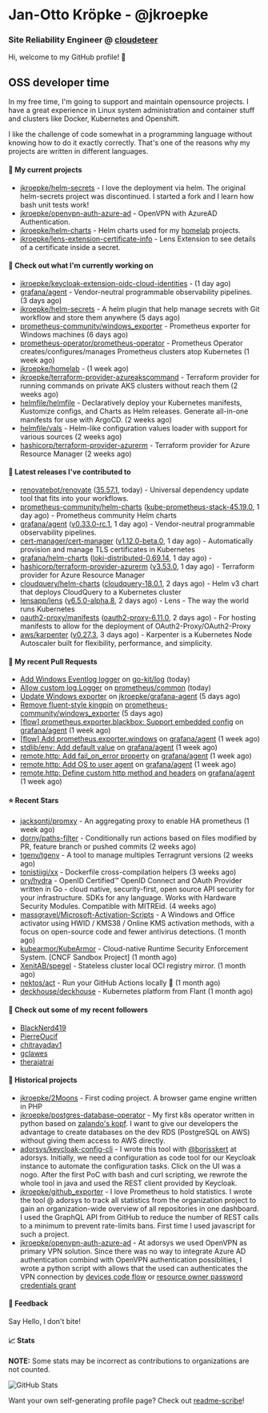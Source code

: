 # Jan-Otto Kröpke - @jkroepke
### Site Reliability Engineer @ [cloudeteer](https://cloudeteer.de/)

Hi, welcome to my GitHub profile! 👋

## OSS developer time
In my free time, I'm going to support and maintain opensource projects. I have a great experience in Linux system administration and container stuff and clusters like Docker, Kubernetes and Openshift.

I like the challenge of code somewhat in a programming language without knowing how to do it exactly correctly. That's one of the reasons why my projects are written in different languages.

#### 🌱 My current projects
- [jkroepke/helm-secrets](https://github.com/jkroepke/helm-secrets) - I love the deployment via helm. The original helm-secrets project was discontinued. I started a fork and I learn how bash unit tests work!
- [jkroepke/openvpn-auth-azure-ad](https://github.com/jkroepke/openvpn-auth-azure-ad) - OpenVPN with AzureAD Authentication.
- [jkroepke/helm-charts](https://github.com/jkroepke/helm-charts) - Helm charts used for my [homelab](https://github.com/jkroepke/homelab) projects.
- [jkroepke/lens-extension-certificate-info](https://github.com/jkroepke/lens-extension-certificate-info) - Lens Extension to see details of a certificate inside a secret.

#### 👷 Check out what I'm currently working on

- [jkroepke/keycloak-extension-oidc-cloud-identities](https://github.com/jkroepke/keycloak-extension-oidc-cloud-identities) -  (1 day ago)
- [grafana/agent](https://github.com/grafana/agent) - Vendor-neutral programmable observability pipelines. (3 days ago)
- [jkroepke/helm-secrets](https://github.com/jkroepke/helm-secrets) - A helm plugin that help manage secrets with Git workflow and store them anywhere (5 days ago)
- [prometheus-community/windows_exporter](https://github.com/prometheus-community/windows_exporter) - Prometheus exporter for Windows machines (6 days ago)
- [prometheus-operator/prometheus-operator](https://github.com/prometheus-operator/prometheus-operator) - Prometheus Operator creates/configures/manages Prometheus clusters atop Kubernetes (1 week ago)
- [jkroepke/homelab](https://github.com/jkroepke/homelab) -  (1 week ago)
- [jkroepke/terraform-provider-azureakscommand](https://github.com/jkroepke/terraform-provider-azureakscommand) - Terraform provider for running commands on private AKS clusters without reach them (2 weeks ago)
- [helmfile/helmfile](https://github.com/helmfile/helmfile) - Declaratively deploy your Kubernetes manifests, Kustomize configs, and Charts as Helm releases. Generate all-in-one manifests for use with ArgoCD. (2 weeks ago)
- [helmfile/vals](https://github.com/helmfile/vals) - Helm-like configuration values loader with support for various sources (2 weeks ago)
- [hashicorp/terraform-provider-azurerm](https://github.com/hashicorp/terraform-provider-azurerm) - Terraform provider for Azure Resource Manager (2 weeks ago)

#### 🔭 Latest releases I've contributed to

- [renovatebot/renovate](https://github.com/renovatebot/renovate) ([35.57.1](https://github.com/renovatebot/renovate/releases/tag/35.57.1), today) - Universal dependency update tool that fits into your workflows.
- [prometheus-community/helm-charts](https://github.com/prometheus-community/helm-charts) ([kube-prometheus-stack-45.19.0](https://github.com/prometheus-community/helm-charts/releases/tag/kube-prometheus-stack-45.19.0), 1 day ago) - Prometheus community Helm charts
- [grafana/agent](https://github.com/grafana/agent) ([v0.33.0-rc.1](https://github.com/grafana/agent/releases/tag/v0.33.0-rc.1), 1 day ago) - Vendor-neutral programmable observability pipelines.
- [cert-manager/cert-manager](https://github.com/cert-manager/cert-manager) ([v1.12.0-beta.0](https://github.com/cert-manager/cert-manager/releases/tag/v1.12.0-beta.0), 1 day ago) - Automatically provision and manage TLS certificates in Kubernetes
- [grafana/helm-charts](https://github.com/grafana/helm-charts) ([loki-distributed-0.69.14](https://github.com/grafana/helm-charts/releases/tag/loki-distributed-0.69.14), 1 day ago) - 
- [hashicorp/terraform-provider-azurerm](https://github.com/hashicorp/terraform-provider-azurerm) ([v3.53.0](https://github.com/hashicorp/terraform-provider-azurerm/releases/tag/v3.53.0), 1 day ago) - Terraform provider for Azure Resource Manager
- [cloudquery/helm-charts](https://github.com/cloudquery/helm-charts) ([cloudquery-18.0.1](https://github.com/cloudquery/helm-charts/releases/tag/cloudquery-18.0.1), 2 days ago) - Helm v3 chart that deploys CloudQuery to a Kubernetes cluster
- [lensapp/lens](https://github.com/lensapp/lens) ([v6.5.0-alpha.8](https://github.com/lensapp/lens/releases/tag/v6.5.0-alpha.8), 2 days ago) - Lens - The way the world runs Kubernetes
- [oauth2-proxy/manifests](https://github.com/oauth2-proxy/manifests) ([oauth2-proxy-6.11.0](https://github.com/oauth2-proxy/manifests/releases/tag/oauth2-proxy-6.11.0), 2 days ago) - For hosting manifests to allow for the deployment of OAuth2-Proxy/OAuth2-Proxy
- [aws/karpenter](https://github.com/aws/karpenter) ([v0.27.3](https://github.com/aws/karpenter/releases/tag/v0.27.3), 3 days ago) - Karpenter is a Kubernetes Node Autoscaler built for flexibility, performance, and simplicity.

#### 🔨 My recent Pull Requests

- [Add Windows Eventlog logger](https://github.com/go-kit/log/pull/31) on [go-kit/log](https://github.com/go-kit/log) (today)
- [Allow custom log.Logger](https://github.com/prometheus/common/pull/474) on [prometheus/common](https://github.com/prometheus/common) (today)
- [Update Windows exporter](https://github.com/jkroepke/grafana-agent/pull/1) on [jkroepke/grafana-agent](https://github.com/jkroepke/grafana-agent) (5 days ago)
- [Remove fluent-style kingpin](https://github.com/prometheus-community/windows_exporter/pull/1186) on [prometheus-community/windows_exporter](https://github.com/prometheus-community/windows_exporter) (5 days ago)
- [[flow] prometheus.exporter.blackbox: Support embedded config](https://github.com/grafana/agent/pull/3550) on [grafana/agent](https://github.com/grafana/agent) (1 week ago)
- [[flow] Add prometheus.exporter.windows](https://github.com/grafana/agent/pull/3547) on [grafana/agent](https://github.com/grafana/agent) (1 week ago)
- [stdlib/env: Add default value](https://github.com/grafana/agent/pull/3540) on [grafana/agent](https://github.com/grafana/agent) (1 week ago)
- [remote.http: Add fail_on_error property](https://github.com/grafana/agent/pull/3539) on [grafana/agent](https://github.com/grafana/agent) (1 week ago)
- [remote.http: Add OS to user agent](https://github.com/grafana/agent/pull/3535) on [grafana/agent](https://github.com/grafana/agent) (1 week ago)
- [remote.http: Define custom http method and headers](https://github.com/grafana/agent/pull/3531) on [grafana/agent](https://github.com/grafana/agent) (1 week ago)

#### ⭐ Recent Stars

- [jacksontj/promxy](https://github.com/jacksontj/promxy) - An aggregating proxy to enable HA prometheus (1 week ago)
- [dorny/paths-filter](https://github.com/dorny/paths-filter) - Conditionally run actions based on files modified by PR, feature branch or pushed commits (2 weeks ago)
- [tgenv/tgenv](https://github.com/tgenv/tgenv) - A tool to manage multiples Terragrunt versions (2 weeks ago)
- [tonistiigi/xx](https://github.com/tonistiigi/xx) - Dockerfile cross-compilation helpers (3 weeks ago)
- [ory/hydra](https://github.com/ory/hydra) - OpenID Certified™ OpenID Connect and OAuth Provider written in Go - cloud native, security-first, open source API security for your infrastructure. SDKs for any language. Works with Hardware Security Modules. Compatible with MITREid. (4 weeks ago)
- [massgravel/Microsoft-Activation-Scripts](https://github.com/massgravel/Microsoft-Activation-Scripts) - A Windows and Office activator using HWID / KMS38 / Online KMS activation methods, with a focus on open-source code and fewer antivirus detections. (1 month ago)
- [kubearmor/KubeArmor](https://github.com/kubearmor/KubeArmor) - Cloud-native Runtime Security Enforcement System. [CNCF Sandbox Project] (1 month ago)
- [XenitAB/spegel](https://github.com/XenitAB/spegel) - Stateless cluster local OCI registry mirror. (1 month ago)
- [nektos/act](https://github.com/nektos/act) - Run your GitHub Actions locally 🚀 (1 month ago)
- [deckhouse/deckhouse](https://github.com/deckhouse/deckhouse) - Kubernetes platform from Flant (1 month ago)

#### 👯 Check out some of my recent followers

- [BlackNerd419](https://github.com/BlackNerd419)
- [PierreOucif](https://github.com/PierreOucif)
- [chitrayadav1](https://github.com/chitrayadav1)
- [gclawes](https://github.com/gclawes)
- [therajatrai](https://github.com/therajatrai)

#### 📜 Historical projects
- [jkroepke/2Moons](https://github.com/jkroepke/2Moons) - First coding project. A browser game engine written in PHP
- [jkroepke/postgres-database-operator](https://github.com/jkroepke/postgres-database-operator) - My first k8s operator written in python based on [zalando's kopf](https://github.com/zalando-incubator/kopf). I want to give our developers the advantage to create databases on the dev RDS (PostgreSQL on AWS) without giving them access to AWS directly.
- [adorsys/keycloak-config-cli](https://github.com/adorsys/keycloak-config-cli) - I wrote this tool with [@borisskert](https://github.com/borisskert) at adorsys. Initially, we need a configuration as code tool for our Keycloak instance to automate the configuration tasks. Click on the UI was a nogo. After the first PoC with bash and curl scripting, we rewrote the whole tool in java and used the REST client provided by Keycloak.
- [jkroepke/github_exporter](https://github.com/jkroepke/github_exporter) - I love Prometheus to hold statistics. I wrote the tool @ adorsys to track all statistics from the organization project to gain an organization-wide overview of all repositories in one dashboard. I used the GraphQL API from GitHub to reduce the number of REST calls to a minimum to prevent rate-limits bans. First time I used javascript for such a project.
- [jkroepke/openvpn-auth-azure-ad](https://github.com/jkroepke/openvpn-auth-azure-ad) - At adorsys we used OpenVPN as primary VPN solution. Since there was no way to integrate Azure AD authentication combind with OpenVPN authentication possiblities, I wrote a python script with allows that the used can authenticates the VPN connection by [devices code flow](https://docs.microsoft.com/en-us/azure/active-directory/develop/v2-oauth2-device-code) or [resource owner password credentials grant](https://docs.microsoft.com/en-us/azure/active-directory/develop/v2-oauth-ropc)

#### 💬 Feedback

Say Hello, I don't bite!

#### 📈 Stats

**NOTE:** Some stats may be incorrect as contributions to organizations
are not counted.

![GitHub Stats](https://github-readme-stats.vercel.app/api?username=jkroepke&count_private=false&theme=tokyonight&show_icons=true)

Want your own self-generating profile page? Check out [readme-scribe](https://github.com/muesli/readme-scribe)!
